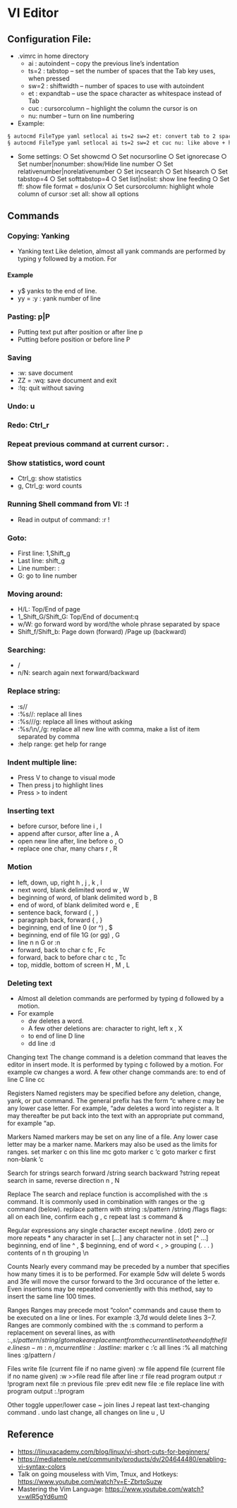 # VI Editor
## Configuration File:

- .vimrc in home directory
    - ai : autoindent – copy the previous line’s indentation
    - ts=2 : tabstop – set the number of spaces that the Tab key uses, when pressed
    - sw=2 : shiftwidth – number of spaces to use with autoindent
    - et : expandtab – use the space character as whitespace instead of Tab
    - cuc : cursorcolumn – highlight the column the cursor is on
    - nu: number – turn on line numbering
- Example:
```bash
§ autocmd FileType yaml setlocal ai ts=2 sw=2 et: convert tab to 2 spaces
§ autocmd FileType yaml setlocal ai ts=2 sw=2 et cuc nu: like above + highlight column and turn on line numbering
```
- Some settings:
    ○ Set showcmd
    ○ Set nocursorline
    ○ Set ignorecase
    ○ Set number|nonumber: show/Hide line number
    ○ Set relativenumber|norelativenumber
    ○ Set incsearch
    ○ Set hlsearch
    ○ Set tabstop=4
    ○ Set softtabstop=4
    ○ Set list|nolist: show line feeding
    ○ Set ff: show file format = dos/unix
    ○ Set cursorcolumn: highlight whole column of cursor
    :set all: show all options

## Commands
### Copying: Yanking
- Yanking text Like deletion, almost all yank commands are performed by typing y followed by a motion. For 

#### Example

- y$ yanks to the end of line. 
- <numbyyer>yy = <number>:y : yank number of line

### Pasting: p|P
- Putting text put after position or after line p 
- Putting before position or before line P 

### Saving
- :w: save document
- ZZ = :wq: save document and exit
- :!q: quit without saving

### Undo: u
### Redo: Ctrl_r

### Repeat previous command at current cursor: .

### Show statistics, word count
- Ctrl_g: show statistics
- g, Ctrl_g: word counts

### Running Shell command from VI: :!
- Read in output of command: :r !

### Goto:
- First line: 1,Shift_g
- Last line: shift_g
- Line number: :
- G: go to line number

### Moving around:
- H/L: Top/End of page
- 1_Shift_G/Shift_G: Top/End of document:q
- w/W: go forward word by word/the whole phrase separated by space
- Shift_f/Shift_b: Page down (forward) /Page up (backward)

### Searching:
- /
- n/N: search again next forward/backward

### Replace string:
- :s//
- :%s//: replace all lines
- :%s///g: replace all lines without asking
- :%s/\n/,/g: replace all new line with comma, make a list of item separated by comma
- :help range: get help for range 

### Indent multiple line:
- Press V to change to visual mode
- Then press j to highlight lines
- Press > to indent

### Inserting text 
- before cursor, before line i , I 
- append after cursor, after line a , A 
- open new line after, line before o , O 
- replace one char, many chars r , R

### Motion 
- left, down, up, right h , j , k , l 
- next word, blank delimited word w , W 
- beginning of word, of blank delimited word b , B 
- end of word, of blank delimited word e , E 
- sentence back, forward ( , ) 
- paragraph back, forward { , } 
- beginning, end of line 0 (or ^) , $ 
- beginning, end of file 1G (or gg) , G 
- line n n G or :n 
- forward, back to char c fc , Fc 
- forward, back to before char c tc , Tc 
- top, middle, bottom of screen H , M , L

### Deleting text 
- Almost all deletion commands are performed by typing d followed by a motion. 
- For example 
    - dw deletes a word. 
    - A few other deletions are: character to right, left x , X 
    - to end of line D line 
    - dd line :d

Changing text The change command is a deletion command that leaves the editor in insert mode. It is performed by typing c followed by a motion. For example cw changes a word. A few other change commands are: to end of line C line cc

Registers Named registers may be specified before any deletion, change, yank, or put command. The general prefix has the form “c where c may be any lower case letter. For example, “adw deletes a word into register a. It may thereafter be put back into the text with an appropriate put command, for example “ap.

Markers Named markers may be set on any line of a file. Any lower case letter may be a marker name. Markers may also be used as the limits for ranges. set marker c on this line mc goto marker c ‘c goto marker c first non-blank ’c

Search for strings search forward /string search backward ?string repeat search in same, reverse direction n , N

Replace The search and replace function is accomplished with the :s command. It is commonly used in combination with ranges or the :g command (below). replace pattern with string :s/pattern /string /flags flags: all on each line, confirm each g , c repeat last :s command &

Regular expressions any single character except newline . (dot) zero or more repeats * any character in set […] any character not in set [^ …] beginning, end of line ^ , $ beginning, end of word \< , > grouping (. . . ) contents of n th grouping \n

Counts Nearly every command may be preceded by a number that specifies how many times it is to be performed. For example 5dw will delete 5 words and 3fe will move the cursor forward to the 3rd occurance of the letter e. Even insertions may be repeated conveniently with this method, say to insert the same line 100 times.

Ranges Ranges may precede most “colon” commands and cause them to be executed on a line or lines. For example :3,7d would delete lines 3−7. Ranges are commonly combined with the :s command to perform a replacement on several lines, as with :.,$s/pattern/string/g to make a replacement from the current line to the end of the file. lines n-m :n ,m current line :. last line :$ marker c :’c all lines :% all matching lines :g/pattern /

Files write file (current file if no name given) :w file append file (current file if no name given) :w >>file read file after line :r file read program output :r !program next file :n previous file :prev edit new file :e file replace line with program output :.!program

Other toggle upper/lower case ~ join lines J repeat last text-changing command . undo last change, all changes on line u , U

## Reference

- https://linuxacademy.com/blog/linux/vi-short-cuts-for-beginners/
- https://mediatemple.net/community/products/dv/204644480/enabling-vi-syntax-colors
- Talk on going mouseless with Vim, Tmux, and Hotkeys: https://www.youtube.com/watch?v=E-ZbrtoSuzw
- Mastering the Vim Language: https://www.youtube.com/watch?v=wlR5gYd6um0
